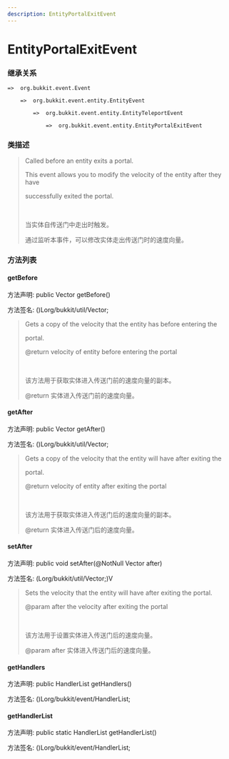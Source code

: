 ```yaml
---
description: EntityPortalExitEvent
---
```


# EntityPortalExitEvent

### 继承关系

    =>  org.bukkit.event.Event

        =>  org.bukkit.event.entity.EntityEvent

            =>  org.bukkit.event.entity.EntityTeleportEvent

                =>  org.bukkit.event.entity.EntityPortalExitEvent

### 类描述

> Called before an entity exits a portal.
> 
> This event allows you to modify the velocity of the entity after they have
> 
> successfully exited the portal.
> 
> <br>
> 
> 当实体自传送门中走出时触发。
> 
> 通过监听本事件，可以修改实体走出传送门时的速度向量。

### 方法列表

#### getBefore

方法声明: public Vector getBefore()

方法签名: ()Lorg/bukkit/util/Vector;

> Gets a copy of the velocity that the entity has before entering the
> 
> portal.
> 
> @return velocity of entity before entering the portal
> 
> <br>
> 
> 该方法用于获取实体进入传送门前的速度向量的副本。
> 
> @return 实体进入传送门前的速度向量。

#### getAfter

方法声明: public Vector getAfter()

方法签名: ()Lorg/bukkit/util/Vector;

> Gets a copy of the velocity that the entity will have after exiting the
> 
> portal.
> 
> @return velocity of entity after exiting the portal
> 
> <br>
> 
> 该方法用于获取实体进入传送门后的速度向量的副本。
> 
> @return 实体进入传送门后的速度向量。

#### setAfter

方法声明: public void setAfter(@NotNull Vector after)

方法签名: (Lorg/bukkit/util/Vector;)V

> Sets the velocity that the entity will have after exiting the portal.
> 
> @param after the velocity after exiting the portal
> 
> <br>
> 
> 该方法用于设置实体进入传送门后的速度向量。
> 
> @param after 实体进入传送门后的速度向量。


#### getHandlers

方法声明: public HandlerList getHandlers()

方法签名: ()Lorg/bukkit/event/HandlerList;

#### getHandlerList

方法声明: public static HandlerList getHandlerList()

方法签名: ()Lorg/bukkit/event/HandlerList;